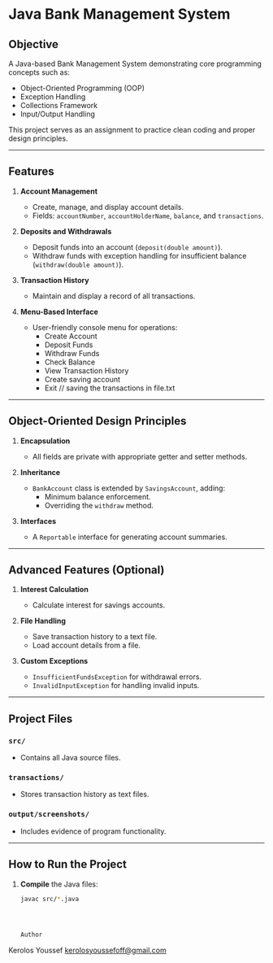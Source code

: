 # Java Bank Management System

## Objective
A Java-based Bank Management System demonstrating core programming concepts such as:
- Object-Oriented Programming (OOP)
- Exception Handling
- Collections Framework
- Input/Output Handling

This project serves as an assignment to practice clean coding and proper design principles.

---

## Features
1. **Account Management**  
   - Create, manage, and display account details.  
   - Fields: `accountNumber`, `accountHolderName`, `balance`, and `transactions`.  

2. **Deposits and Withdrawals**  
   - Deposit funds into an account (`deposit(double amount)`).  
   - Withdraw funds with exception handling for insufficient balance (`withdraw(double amount)`).  

3. **Transaction History**  
   - Maintain and display a record of all transactions.  

4. **Menu-Based Interface**  
   - User-friendly console menu for operations:  
     - Create Account  
     - Deposit Funds  
     - Withdraw Funds  
     - Check Balance  
     - View Transaction History
     - Create saving account 
     - Exit  // saving the transactions in file.txt
---

## Object-Oriented Design Principles
1. **Encapsulation**  
   - All fields are private with appropriate getter and setter methods.

2. **Inheritance**  
   - `BankAccount` class is extended by `SavingsAccount`, adding:  
     - Minimum balance enforcement.  
     - Overriding the `withdraw` method.  

3. **Interfaces**  
   - A `Reportable` interface for generating account summaries.

---

## Advanced Features (Optional)
1. **Interest Calculation**  
   - Calculate interest for savings accounts.  

2. **File Handling**  
   - Save transaction history to a text file.  
   - Load account details from a file.  

3. **Custom Exceptions**  
   - `InsufficientFundsException` for withdrawal errors.  
   - `InvalidInputException` for handling invalid inputs.  

---

## Project Files
### `src/`
- Contains all Java source files.

### `transactions/`
- Stores transaction history as text files.

### `output/screenshots/`
- Includes evidence of program functionality.

---

## How to Run the Project
1. **Compile** the Java files:  
   ```bash
   javac src/*.java




   Author
Kerolos Youssef
kerolosyoussefoff@gmail.com

